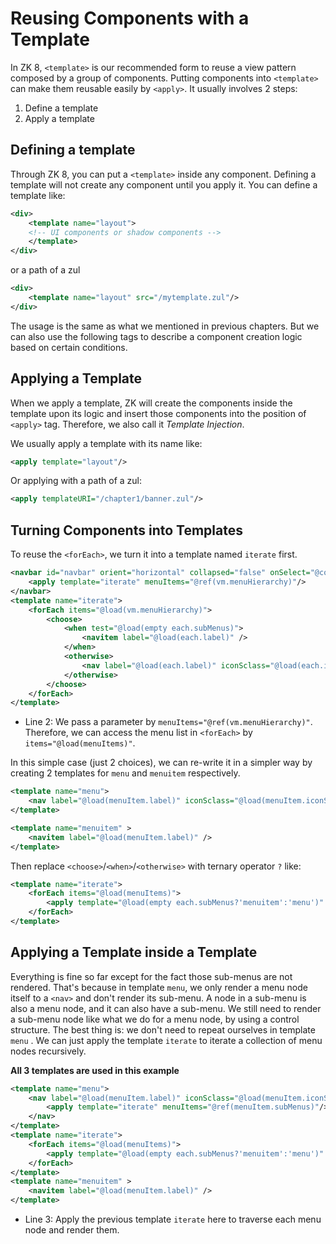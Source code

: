 # Reusing Components with a Template
In ZK 8, `<template>` is our recommended form to reuse a view pattern composed by a group of components. Putting components into `<template>` can make them reusable easily by `<apply>`. It usually involves 2 steps:
1. Define a template
2. Apply a template

## Defining a template
Through ZK 8, you can put a `<template>` inside any component. Defining a template will not create any component until you apply it. You can define a template like:

```xml
<div>
    <template name="layout">
    <!-- UI components or shadow components -->
    </template>
</div>
```

or a path of a zul
```xml
<div>
    <template name="layout" src="/mytemplate.zul"/>
</div>
```
The usage is the same as what we mentioned in previous chapters. But we can also use the following tags to describe a component creation logic based on certain conditions.


## Applying a Template
When we apply a template, ZK will create the components inside the template upon its logic and insert those components into the position of `<apply>` tag. Therefore, we also call it *Template Injection*.

We usually apply a template with its name like:

```xml
<apply template="layout"/>
```
Or applying with a path of a zul:
```xml
<apply templateURI="/chapter1/banner.zul"/>
```

## Turning Components into Templates
To reuse the `<forEach>`, we turn it into a template named `iterate` first.

```xml
<navbar id="navbar" orient="horizontal" collapsed="false" onSelect="@command('navigate')" >
    <apply template="iterate" menuItems="@ref(vm.menuHierarchy)"/>
</navbar>
<template name="iterate">
    <forEach items="@load(vm.menuHierarchy)">
		<choose>
			<when test="@load(empty each.subMenus)">
				<navitem label="@load(each.label)" />
			</when>
			<otherwise>
				<nav label="@load(each.label)" iconSclass="@load(each.iconSclass)"/>
			</otherwise>
		</choose>
	</forEach>
</template>
```
- Line 2: We pass a parameter by `menuItems="@ref(vm.menuHierarchy)"`. Therefore, we can access the menu list in `<forEach>` by `items="@load(menuItems)"`.


In this simple case (just 2 choices), we can re-write it in a simpler way by creating 2 templates for `menu` and `menuitem` respectively.

```xml
<template name="menu">
    <nav label="@load(menuItem.label)" iconSclass="@load(menuItem.iconSclass)"/>
</template>
```
```xml
<template name="menuitem" >
    <navitem label="@load(menuItem.label)" />
</template>
```

Then replace `<choose>`/`<when>`/`<otherwise>` with ternary operator `?` like:

```xml
<template name="iterate">
    <forEach items="@load(menuItems)">
        <apply template="@load(empty each.subMenus?'menuitem':'menu')" menuItem="@ref(each)"/>
    </forEach>
</template>
```


## Applying a Template inside a Template
Everything is fine so far except for the fact those sub-menus are not rendered. That's because in template `menu`, we only render a menu node itself to a `<nav>` and don't render its sub-menu. A node in a sub-menu is also a menu node, and it can also have a sub-menu. We still need to render a sub-menu node like what we do for a menu node, by using a control structure. The best thing is: we don't need to repeat ourselves in template `menu` . We can just apply the template `iterate` to iterate a collection of menu nodes recursively.

**All 3 templates are used in this example**
```xml
<template name="menu">
    <nav label="@load(menuItem.label)" iconSclass="@load(menuItem.iconSclass)">
        <apply template="iterate" menuItems="@ref(menuItem.subMenus)"/>
    </nav>
</template>
<template name="iterate">
	<forEach items="@load(menuItems)">
		<apply template="@load(empty each.subMenus?'menuitem':'menu')" menuItem="@ref(each)"/>
	</forEach>
</template>
<template name="menuitem" >
	<navitem label="@load(menuItem.label)" />
</template>
```
- Line 3: Apply the previous template `iterate` here to traverse each menu node and render them.
